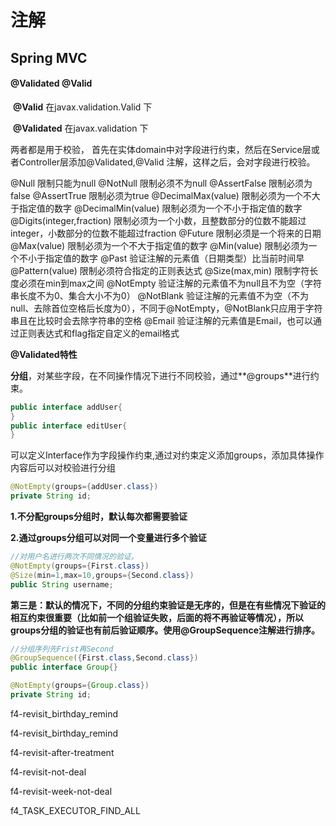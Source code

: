 # 注解

## Spring MVC

#### @Validated @Valid

​	**@Valid** 在javax.validation.Valid 下

​	**@Validated** 在javax.validation 下

两者都是用于校验， 首先在实体domain中对字段进行约束，然后在Service层或者Controller层添加@Validated,@Valid 注解，这样之后，会对字段进行校验。

@Null	限制只能为null
@NotNull	限制必须不为null
@AssertFalse	限制必须为false
@AssertTrue	限制必须为true
@DecimalMax(value)	限制必须为一个不大于指定值的数字
@DecimalMin(value)	限制必须为一个不小于指定值的数字
@Digits(integer,fraction)	限制必须为一个小数，且整数部分的位数不能超过integer，小数部分的位数不能超过fraction
@Future	限制必须是一个将来的日期
@Max(value)	限制必须为一个不大于指定值的数字
@Min(value)	限制必须为一个不小于指定值的数字
@Past	验证注解的元素值（日期类型）比当前时间早
@Pattern(value)	限制必须符合指定的正则表达式
@Size(max,min)	限制字符长度必须在min到max之间
@NotEmpty	验证注解的元素值不为null且不为空（字符串长度不为0、集合大小不为0）
@NotBlank	验证注解的元素值不为空（不为null、去除首位空格后长度为0），不同于@NotEmpty，@NotBlank只应用于字符串且在比较时会去除字符串的空格
@Email	验证注解的元素值是Email，也可以通过正则表达式和flag指定自定义的email格式

**@Validated特性**

​	**分组**，对某些字段，在不同操作情况下进行不同校验，通过**@groups**进行约束。

``` java
public interface addUser{
}
public interface editUser{
}
```

可以定义Interface作为字段操作约束,通过对约束定义添加groups，添加具体操作内容后可以对校验进行分组

~~~ java
@NotEmpty(groups={addUser.class})
private String id;
~~~

**1.不分配groups分组时，默认每次都需要验证**

**2.通过groups分组可以对同一个变量进行多个验证**

~~~ java
//对用户名进行两次不同情况的验证。
@NotEmpty(groups={First.class})
@Size(min=1,max=10,groups={Second.class})
public String username; 
~~~

**第三是：默认的情况下，不同的分组约束验证是无序的，但是在有些情况下验证的相互约束很重要（比如前一个组验证失败，后面的将不再验证等情况），所以groups分组的验证也有前后验证顺序。使用@GroupSequence注解进行排序。**

~~~ java
//分组序列先Frist再Second
@GroupSequence({First.class,Second.class})
public interface Group{}

@NotEmpty(groups={Group.class})
private String id;
~~~





f4-revisit_birthday_remind 

















f4-revisit_birthday_remind 

f4-revisit-after-treatment 

f4-revisit-not-deal 

f4-revisit-week-not-deal

f4_TASK_EXECUTOR_FIND_ALL